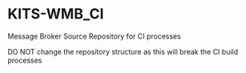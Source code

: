 # KITS-WMB_CI
Message Broker Source Repository for CI processes

DO NOT change the repository structure as this will break the CI build processes 

